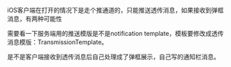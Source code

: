 iOS客户端在打开的情况下是走个推通道的，只能推送透传消息，如果接收到弹框消息，有两种可能性

需要看一下服务端用的推送模版是不是notification template，模板要修改成透传消息模版：TransmissionTemplate。

是不是客户端接收到透传消息后自己处理成了弹框展示，自己写的通知栏消息。